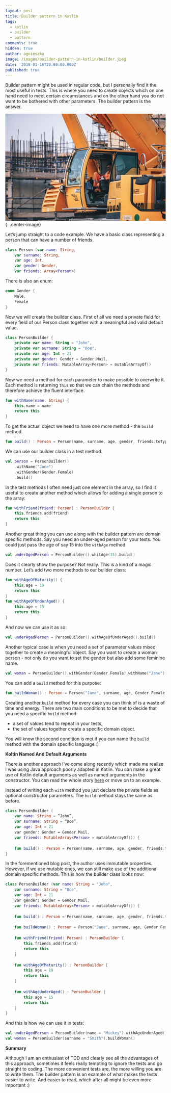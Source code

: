 ```yaml
---
layout: post
title: Builder pattern in Kotlin
tags:
  - kotlin
  - builder
  - pattern
comments: true
hidden: true
author: agnieszka
image: /images/builder-pattern-in-kotlin/builder.jpeg
date: '2018-01-16T23:00:00.000Z'
published: true
---
```


Builder pattern might be used in regular code, but I personally find it the most useful in tests. This is where you need to create objects which on one hand need to meet certain circumstances and on the other hand  you do not want to be bothered with other parameters. The builder pattern is the answer.

![Image](/images/builder-pattern-in-kotlin/builder.jpeg){: .center-image}

Let’s jump straight to a code example. We have a basic class representing a person that can have a number of friends.

```kotlin
class Person (var name: String,
	var surname: String,
	var age: Int,
	var gender: Gender,
	var friends: Array<Person>)
```

There is also an enum:

```kotlin
enum Gender {
	Male,
	Female
}
```

Now we will create the builder class. First of all we need a private field for every field of our Person class together with a meaningful and valid default value.

```kotlin
class PersonBuilder {
	private var name: String = "John",
	private var surname: String = "Doe",
	private var age: Int = 21
	private var gender: Gender = Gender.Mail,
	private var friends: MutableArray<Person> = mutableArrayOf()
}
```

Now we need a method for each parameter to make possible to overwrite it. Each method is returning `this` so that we can chain the methods and therefore achieve the fluent interface. 

```kotlin
fun withName(name: String) {
	this.name = name
	return this
}
```

To get the actual object we need to have one more method - the `build` method.

```kotlin
fun build() : Person = Person(name, surname, age, gender, friends.toTypedArray())
```

We can use our builder class in a test method.

```kotlin
val person = PersonBuilder()
	.withName("Jane")
	.withGender(Gender.Female)
	.build()
```

In the test methods I often need just one element in the array, so I find it useful to create another method which allows for adding a single person to the array:

```kotlin
fun withFriend(friend: Person) : PersonBuilder {
	this.friends.add(friend)
	return this
}
```

Another great thing you can use along with the builder pattern are domain specific methods. Say you need an under-aged person for your tests. You could just pass the age of say 15 into the `withAge` method:

```kotlin
val underAgedPerson = PersonBuilder().whitAge(15).build()
```

Does it clearly show the purpose? Not really. This is a kind of a magic number. Let’s add two more methods to our builder class:

```kotlin
fun withAgeOfMaturity() {
	this.age = 19
	return this
}
fun withAgeOfUnderAged() {
	this.age = 15
	return this
}
```

And now we can use it as so:

```kotlin
val underAgedPerson = PersonBuilder().withAgeOfUnderAged().build()
```

Another typical case is when you need a set of parameter values mixed together to create a meaningful object. Say you want to create a woman person - not only do you want to set the gender but also add some feminine name.

```kotlin
val woman = PersonBuilder().withGender(Gender.Female).withName("Jane").build()
```

You can add a `build` method for this purpose:

```kotlin
fun buildWoman() : Person = Person("Jane", surname, age, Gender.Female, friends.toTypedArray())
```

Creating another `build` method for every case you can think of is a waste of time and energy. There are two main conditions to be met to decide that you need a specific `build` method:

* a set of values tend to repeat in your tests,
* the set of values together create a specific domain object.

You will know the second condition is met if you can name the `build` method with the domain specific language :)

**Koltin Named And Default Arguments**

There is another approach I’ve come along recently which made me realize I was using Java approach poorly adapted in Kotlin. You can make a great use of Kotlin default arguments as well as named arguments in the constructor. You can read the whole story [here](https://praveer09.github.io/technology/2015/12/26/writing-test-data-builders-made-easy-with-kotlin) or move on to an example.

Instead of writing each `with` method you just declare the private fields as optional constructor parameters. The `build` method stays the same as before.

```kotlin
class PersonBuilder (
	var name: String = “John”,
	var surname: String = “Doe”,
	var age: Int = 21
	var gender: Gender = Gender.Mail,
	var friends: MutableArray<Person> = mutableArrayOf()) {
	
	fun build() : Person = Person(name, surname, age, gender, friends.toTypedArray())
}
```

In the forementioned blog post, the author uses immutable properties. However, if we use mutable ones, we can still make use of the additional domain specific methods. This is how the builder class looks now:

```kotlin
class PersonBuilder (var name: String = "John",
	var surname: String = "Doe",
	var age: Int = 21
	var gender: Gender = Gender.Mail,
	var friends: MutableArray<Person> = mutableArrayOf()) {
	
	fun build() : Person = Person(name, surname, age, gender, friends.toTypedArray())
	
	fun buildWoman() : Person = Person("Jane", surname, age, Gender.Female, friends.toTypedArray())
	
	fun withFriend(friend: Person) : PersonBuilder {
		this.friends.add(friend)
		return this
	}

	fun withAgeOfMaturity() : PersonBuilder {
		this.age = 19
		return this
	}
	
	fun withAgeUnderAged() : PersonBuilder {
		this.age = 15
		return this
	}
}
```

And this is how we can use it in tests:

```kotlin
val underAgedPerson = PersonBuilder(name = "Mickey").withAgeUnderAged().build()
val woman = PersonBuilder(surname = "Smith").buildWoman()
```

**Summary**

Although I am an enthusiast of TDD and clearly see all the advantages of this approach, sometimes it feels really tempting to ignore the tests and go straight to coding. The more convenient tests are, the more willing you are to write them. The builder pattern is an example of what makes the tests easier to write. And easier to read, which after all might be even more important :)
